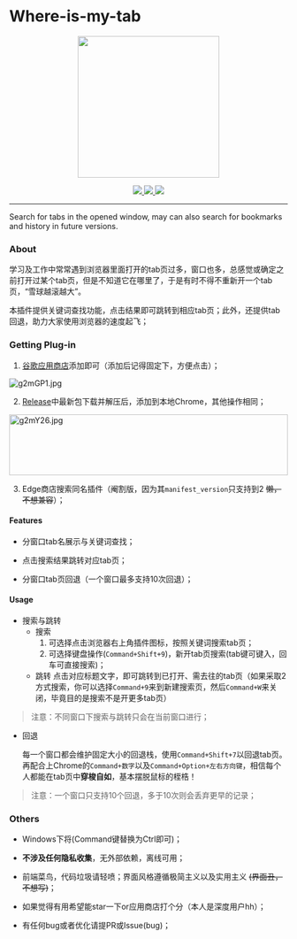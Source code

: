 # Where-is-my-tab

<p align = "center">

<img src="https://z3.ax1x.com/2021/05/17/g2EMt0.png" width="256" />

</p>

<p align = "center">
<a href = "https://github.com/LEODPEN/Where-is-my-tab/"> <img src="https://img.shields.io/badge/version-1.2-orange"> </a>
<a href = "https://chrome.google.com/webstore/detail/where-is-my-tab/abccjdbmfpgocjjmebdjogoophngecfe?hl=zh-CN&authuser=0" > <img src="https://img.shields.io/badge/platform-chrome-red"> </a>
<a href = "https://github.com/LEODPEN/Where-is-my-tab/blob/main/LICENSE"> <img src="https://img.shields.io/github/license/LEODPEN/Where-is-my-tab"> </a>
</p>

---

Search for tabs in the opened window, may can also search for bookmarks and history in future versions.

### About

学习及工作中常常遇到浏览器里面打开的tab页过多，窗口也多，总感觉或确定之前打开过某个tab页，但是不知道它在哪里了，于是有时不得不重新开一个tab页，“雪球越滚越大”。

本插件提供关键词查找功能，点击结果即可跳转到相应tab页；此外，还提供tab回退，助力大家使用浏览器的速度起飞；

### Getting Plug-in

1. [谷歌应用商店](https://chrome.google.com/webstore/detail/where-is-my-tab/abccjdbmfpgocjjmebdjogoophngecfe?hl=zh-CN&authuser=0)添加即可（添加后记得固定下，方便点击）；

<img src="https://z3.ax1x.com/2021/05/17/g2mGP1.jpg" alt="g2mGP1.jpg" />

2. [Release](https://github.com/LEODPEN/Where-is-my-tab/releases/tag/1.2)中最新包下载并解压后，添加到本地Chrome，其他操作相同；

<img src="https://z3.ax1x.com/2021/05/17/g2mY26.jpg" alt="g2mY26.jpg" height = "110" width = "100%"/>

3. Edge商店搜索同名插件（阉割版，因为其`manifest_version`只支持到2 ~~懒，不想兼容~~）；

#### Features

+ 分窗口tab名展示与关键词查找；

+ 点击搜索结果跳转对应tab页；

+ 分窗口tab页回退（一个窗口最多支持10次回退）；

#### Usage

+ 搜索与跳转
    + 搜索
        1. 可选择点击浏览器右上角插件图标，按照关键词搜索tab页；
        2. 可选择键盘操作(`Command+Shift+9`)，新开tab页搜索(tab键可键入，回车可直接搜索)；
    + 跳转
        点击对应标题文字，即可跳转到已打开、需去往的tab页（如果采取2方式搜索，你可以选择`Command+9`来到新建搜索页，然后`Command+W`来关闭，毕竟目的是搜索不是开更多tab页）

> 注意：不同窗口下搜索与跳转只会在当前窗口进行；

+ 回退

    每一个窗口都会维护固定大小的回退栈，使用`Command+Shift+7`以回退tab页。再配合上Chrome的`Command+数字`以及`Command+Option+左右方向键`，相信每个人都能在tab页中**穿梭自如**，基本摆脱鼠标的桎梏！

> 注意：一个窗口只支持10个回退，多于10次则会丢弃更早的记录；

### Others

+ Windows下将(Command键替换为Ctrl即可)；

+ **不涉及任何隐私收集**，无外部依赖，离线可用；

+ 前端菜鸟，代码垃圾请轻喷；界面风格遵循极简主义以及实用主义 ~~(界面丑，不想写)~~；

+ 如果觉得有用希望能star一下or应用商店打个分（本人是深度用户hh）；

+ 有任何bug或者优化请提PR或Issue(bug)；
